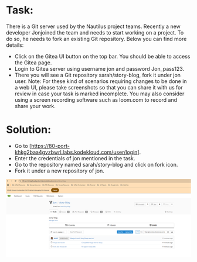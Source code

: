 # Task:

There is a Git server used by the Nautilus project teams. Recently a new developer Jonjoined the team and needs to start working on a project. To do so, he needs to fork an existing Git repository. Below you can find more details:

* Click on the Gitea UI button on the top bar. You should be able to access the Gitea page.
* Login to Gitea server using username jon and password Jon_pass123.
* There you will see a Git repository sarah/story-blog, fork it under jon user.
Note: For these kind of scenarios requiring changes to be done in a web UI, please take screenshots so that you can share it with us for review in case your task is marked incomplete. You may also consider using a screen recording software such as loom.com to record and share your work.

# Solution:

* Go to [https://80-port-khkg2baa4gvzbwrl.labs.kodekloud.com/user/login].
* Enter the credentials of jon mentioned in the task.
* Go to the repository named sarah/story-blog and click on fork icon.
* Fork it under a new repository of jon.

![Screenshot showing forked repo for jon](image.png)